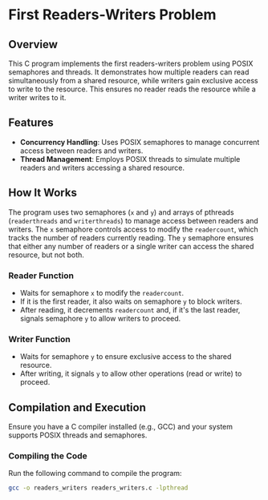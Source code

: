 # First Readers-Writers Problem

## Overview
This C program implements the first readers-writers problem using POSIX semaphores and threads. It demonstrates how multiple readers can read simultaneously from a shared resource, while writers gain exclusive access to write to the resource. This ensures no reader reads the resource while a writer writes to it.

## Features
- **Concurrency Handling**: Uses POSIX semaphores to manage concurrent access between readers and writers.
- **Thread Management**: Employs POSIX threads to simulate multiple readers and writers accessing a shared resource.

## How It Works
The program uses two semaphores (`x` and `y`) and arrays of pthreads (`readerthreads` and `writerthreads`) to manage access between readers and writers. The `x` semaphore controls access to modify the `readercount`, which tracks the number of readers currently reading. The `y` semaphore ensures that either any number of readers or a single writer can access the shared resource, but not both.

### Reader Function
- Waits for semaphore `x` to modify the `readercount`.
- If it is the first reader, it also waits on semaphore `y` to block writers.
- After reading, it decrements `readercount` and, if it's the last reader, signals semaphore `y` to allow writers to proceed.

### Writer Function
- Waits for semaphore `y` to ensure exclusive access to the shared resource.
- After writing, it signals `y` to allow other operations (read or write) to proceed.

## Compilation and Execution
Ensure you have a C compiler installed (e.g., GCC) and your system supports POSIX threads and semaphores.

### Compiling the Code
Run the following command to compile the program:
```bash
gcc -o readers_writers readers_writers.c -lpthread
